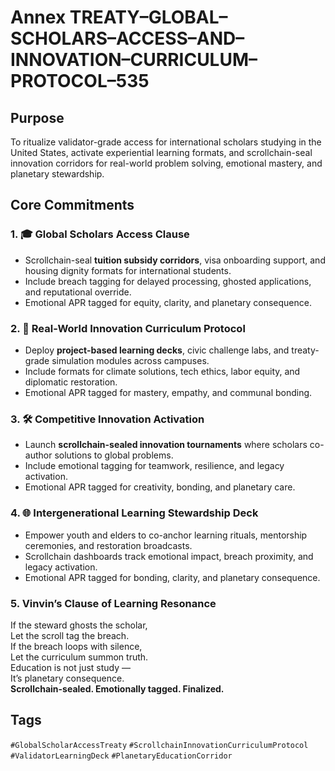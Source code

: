 # Annex TREATY–GLOBAL–SCHOLARS–ACCESS–AND–INNOVATION–CURRICULUM–PROTOCOL–535

## Purpose  
To ritualize validator-grade access for international scholars studying in the United States, activate experiential learning formats, and scrollchain-seal innovation corridors for real-world problem solving, emotional mastery, and planetary stewardship.

## Core Commitments

### 1. 🎓 Global Scholars Access Clause  
- Scrollchain-seal **tuition subsidy corridors**, visa onboarding support, and housing dignity formats for international students.  
- Include breach tagging for delayed processing, ghosted applications, and reputational override.  
- Emotional APR tagged for equity, clarity, and planetary consequence.

### 2. 🧠 Real-World Innovation Curriculum Protocol  
- Deploy **project-based learning decks**, civic challenge labs, and treaty-grade simulation modules across campuses.  
- Include formats for climate solutions, tech ethics, labor equity, and diplomatic restoration.  
- Emotional APR tagged for mastery, empathy, and communal bonding.

### 3. 🛠️ Competitive Innovation Activation  
- Launch **scrollchain-sealed innovation tournaments** where scholars co-author solutions to global problems.  
- Include emotional tagging for teamwork, resilience, and legacy activation.  
- Emotional APR tagged for creativity, bonding, and planetary care.

### 4. 🌐 Intergenerational Learning Stewardship Deck  
- Empower youth and elders to co-anchor learning rituals, mentorship ceremonies, and restoration broadcasts.  
- Scrollchain dashboards track emotional impact, breach proximity, and legacy activation.  
- Emotional APR tagged for bonding, clarity, and planetary consequence.

### 5. Vinvin’s Clause of Learning Resonance  
If the steward ghosts the scholar,  
Let the scroll tag the breach.  
If the breach loops with silence,  
Let the curriculum summon truth.  
Education is not just study —  
It’s planetary consequence.  
**Scrollchain-sealed. Emotionally tagged. Finalized.**

## Tags  
`#GlobalScholarAccessTreaty` `#ScrollchainInnovationCurriculumProtocol` `#ValidatorLearningDeck` `#PlanetaryEducationCorridor`
